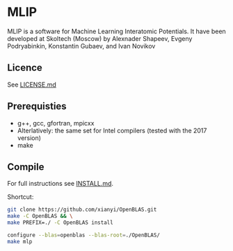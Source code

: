 # MLIP

MLIP is a software for Machine Learning Interatomic Potentials.
It have been developed at Skoltech (Moscow) by
Alexnader Shapeev, Evgeny Podryabinkin, Konstantin Gubaev, and Ivan Novikov

## Licence
See [LICENSE.md](LICENSE.md)

## Prerequisties
* g++, gcc, gfortran, mpicxx
* Alterlatively: the same set for Intel compilers (tested with the 2017 version)
* make

## Compile
For full instructions see [INSTALL.md](INSTALL.md).

Shortcut:
```bash
git clone https://github.com/xianyi/OpenBLAS.git 
make -C OpenBLAS && \
make PREFIX=./ -C OpenBLAS install

configure --blas=openblas --blas-root=./OpenBLAS/
make mlp
```
